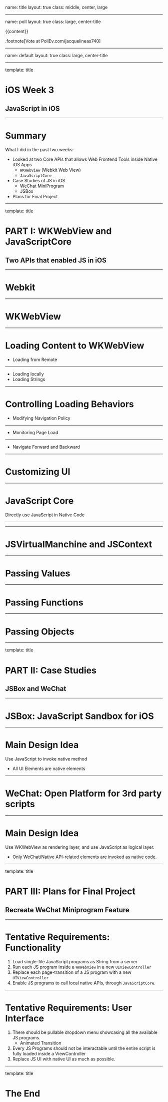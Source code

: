 name: title
layout: true
class: middle, center, large

---

name: poll
layout: true
class: large, center-title

{{content}}

.footnote[Vote at PollEv.com/jacquelineas740]

---

name: default
layout: true
class: large, center-title

---

template: title

# iOS Week 3
## JavaScript in iOS

---

# Summary
What I did in the past two weeks:
  - Looked at two Core APIs that allows Web Frontend Tools inside Native iOS Apps
    - `WKWebView` (Webkit Web View)
    - `JavaScriptCore`
  - Case Studies of JS in iOS
    - WeChat MiniProgram
    - JSBox
  - Plans for Final Project

---

template: title

# PART I: WKWebView and JavaScriptCore
## Two APIs that enabled JS in iOS

---
# Webkit

---
# WKWebView

---
# Loading Content to WKWebView
* Loading from Remote

---
* Loading locally
* Loading Strings

---

# Controlling Loading Behaviors
* Modifying Navigation Policy


---
* Monitoring Page Load
  

---
* Navigate Forward and Backward


---
# Customizing UI


---
# JavaScript Core
Directly use JavaScript in Native Code


---


---
# JSVirtualManchine and JSContext



---
# Passing Values


---
# Passing Functions


---
# Passing Objects


---

template: title

# PART II: Case Studies
## JSBox and WeChat

---

# JSBox: JavaScript Sandbox for iOS

---
# Main Design Idea
Use JavaScript to invoke native method
- All UI Elements are native elements

---

# WeChat: Open Platform for 3rd party scripts


---
# Main Design Idea
Use WKWebView as rendering layer, and use JavaScript as logical layer.
- Only WeChat/Native API-related elements are invoked as native code.

---

template: title

# PART III: Plans for Final Project
## Recreate WeChat Miniprogram Feature

---
# Tentative Requirements: Functionality
1. Load single-file JavaScript programs as String from a server
2. Run each JS program inside a `WKWebView` in a new `UIViewController`
3. Replace each page-transition of a JS program with a new `UIViewController`
4. Enable JS programs to call local native APIs, through `JavaScriptCore`.

---
# Tentative Requirements: User Interface
1. There should be pullable dropdown menu showcasing all the available JS programs.
   - Animated Transition
2. Every JS Programs should not be interactable until the entire script is fully loaded inside a ViewController
3. Replace JS UI with native UI as much as possible.

---

template: title

# The End